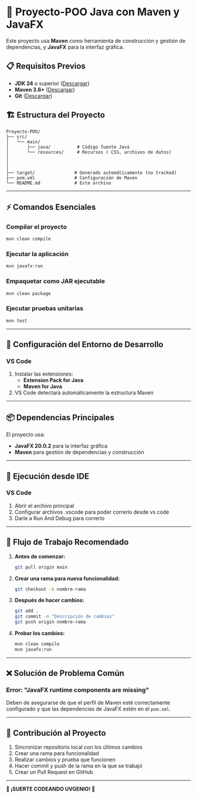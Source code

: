 # 🚀 Proyecto-POO Java con Maven y JavaFX

Este proyecto usa **Maven** como herramienta de construcción y gestión de dependencias, y **JavaFX** para la interfaz gráfica.

## 📋 Requisitos Previos

- **JDK 24** o superior ([Descargar](https://adoptium.net/))
- **Maven 3.6+** ([Descargar](https://maven.apache.org/download.cgi))
- **Git** ([Descargar](https://git-scm.com/))

## 🏗️ Estructura del Proyecto

```
Proyecto-POO/
├── src/
│   └── main/
│       ├── java/          # Código fuente Java
│       └── resources/     # Recursos ( CSS, archivos de datos)
│ 
│ 
│
├── target/               # Generado automáticamente (no tracked)
├── pom.xml               # Configuración de Maven
└── README.md             # Este archivo
```

---

## ⚡ Comandos Esenciales

### Compilar el proyecto
```bash
mvn clean compile
```

### Ejecutar la aplicación
```bash
mvn javafx:run
```

### Empaquetar como JAR ejecutable
```bash
mvn clean package
```

### Ejecutar pruebas unitarias
```bash
mvn test
```

---

## 🔧 Configuración del Entorno de Desarrollo

### VS Code
1. Instalar las extensiones:
   - **Extension Pack for Java**
   - **Maven for Java**
2. VS Code detectará automáticamente la estructura Maven

---

## 📦 Dependencias Principales

El proyecto usa:
- **JavaFX 20.0.2** para la interfaz gráfica
- **Maven** para gestión de dependencias y construcción

---

## 🚀 Ejecución desde IDE

### VS Code
1. Abrir el archivo principal
2. Configurar archivos .vscode para poder correrlo desde vs code
3. Darle a Run And Debug para correrlo

---

## 🔄 Flujo de Trabajo Recomendado

1. **Antes de comenzar:**
   ```bash
   git pull origin main
   ```

2. **Crear una rama para nueva funcionalidad:**
   ```bash
   git checkout -b nombre-rama
   ```

3. **Después de hacer cambios:**
   ```bash
   git add .
   git commit -m "Descripción de cambios"
   git push origin nombre-rama
   ```

4. **Probar los cambios:**
   ```bash
   mvn clean compile
   mvn javafx:run
   ```

---

## ❌ Solución de Problema Común

### Error: "JavaFX runtime components are missing"
Deben de asegurarse de que el perfil de Maven esté correctamente configurado y que las dependencias de JavaFX estén en el `pom.xml`.

---

## 🤝 Contribución al Proyecto

1. Sincronizar repositorio local con los últimos cambios
2. Crear una rama para funcionalidad
3. Realizar cambios y prueba que funcionen
4. Hacer commit y push de la rama en la que se trabajó
5. Crear un Pull Request en GitHub


---

**🎉 ¡SUERTE CODEANDO UVGENIO! 🎉**